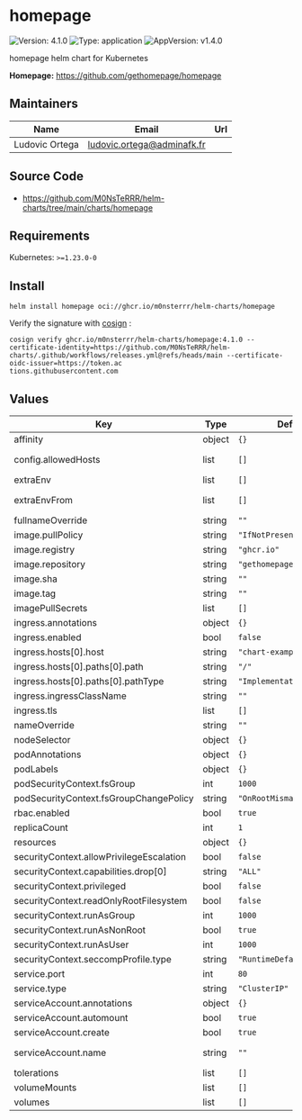 # homepage

![Version: 4.1.0](https://img.shields.io/badge/Version-4.1.0-informational?style=flat-square) ![Type: application](https://img.shields.io/badge/Type-application-informational?style=flat-square) ![AppVersion: v1.4.0](https://img.shields.io/badge/AppVersion-v1.4.0-informational?style=flat-square)

homepage helm chart for Kubernetes

**Homepage:** <https://github.com/gethomepage/homepage>

## Maintainers

| Name | Email | Url |
| ---- | ------ | --- |
| Ludovic Ortega | <ludovic.ortega@adminafk.fr> |  |

## Source Code

* <https://github.com/M0NsTeRRR/helm-charts/tree/main/charts/homepage>

## Requirements

Kubernetes: `>=1.23.0-0`

## Install

```console
helm install homepage oci://ghcr.io/m0nsterrr/helm-charts/homepage
```

Verify the signature with [cosign](https://docs.sigstore.dev/cosign/system_config/installation/) :

```console
cosign verify ghcr.io/m0nsterrr/helm-charts/homepage:4.1.0 --certificate-identity=https://github.com/M0NsTeRRR/helm-charts/.github/workflows/releases.yml@refs/heads/main --certificate-oidc-issuer=https://token.ac
tions.githubusercontent.com
```

## Values

| Key | Type | Default | Description |
|-----|------|---------|-------------|
| affinity | object | `{}` |  |
| config.allowedHosts | list | `[]` | see https://gethomepage.dev/installation/#homepage_allowed_hosts |
| extraEnv | list | `[]` | Environment variables to add to the kea-exporter pods |
| extraEnvFrom | list | `[]` | Environment variables from secrets or configmaps to add to the kea-exporter pods |
| fullnameOverride | string | `""` |  |
| image.pullPolicy | string | `"IfNotPresent"` |  |
| image.registry | string | `"ghcr.io"` |  |
| image.repository | string | `"gethomepage/homepage"` |  |
| image.sha | string | `""` |  |
| image.tag | string | `""` | Overrides the image tag whose default is the chart appVersion. |
| imagePullSecrets | list | `[]` |  |
| ingress.annotations | object | `{}` |  |
| ingress.enabled | bool | `false` |  |
| ingress.hosts[0].host | string | `"chart-example.local"` |  |
| ingress.hosts[0].paths[0].path | string | `"/"` |  |
| ingress.hosts[0].paths[0].pathType | string | `"ImplementationSpecific"` |  |
| ingress.ingressClassName | string | `""` |  |
| ingress.tls | list | `[]` |  |
| nameOverride | string | `""` |  |
| nodeSelector | object | `{}` |  |
| podAnnotations | object | `{}` |  |
| podLabels | object | `{}` |  |
| podSecurityContext.fsGroup | int | `1000` |  |
| podSecurityContext.fsGroupChangePolicy | string | `"OnRootMismatch"` |  |
| rbac.enabled | bool | `true` |  |
| replicaCount | int | `1` |  |
| resources | object | `{}` |  |
| securityContext.allowPrivilegeEscalation | bool | `false` |  |
| securityContext.capabilities.drop[0] | string | `"ALL"` |  |
| securityContext.privileged | bool | `false` |  |
| securityContext.readOnlyRootFilesystem | bool | `false` |  |
| securityContext.runAsGroup | int | `1000` |  |
| securityContext.runAsNonRoot | bool | `true` |  |
| securityContext.runAsUser | int | `1000` |  |
| securityContext.seccompProfile.type | string | `"RuntimeDefault"` |  |
| service.port | int | `80` |  |
| service.type | string | `"ClusterIP"` |  |
| serviceAccount.annotations | object | `{}` | Annotations to add to the service account |
| serviceAccount.automount | bool | `true` | Automatically mount a ServiceAccount's API credentials? |
| serviceAccount.create | bool | `true` | Specifies whether a service account should be created |
| serviceAccount.name | string | `""` | If not set and create is true, a name is generated using the fullname template |
| tolerations | list | `[]` |  |
| volumeMounts | list | `[]` | Additional volumeMounts on the output Deployment definition. |
| volumes | list | `[]` | Additional volumes on the output Deployment definition. |
